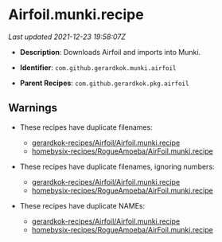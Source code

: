 # Airfoil.munki.recipe

_Last updated 2021-12-23 19:58:07Z_

- **Description**: Downloads Airfoil and imports into Munki.

- **Identifier**: `com.github.gerardkok.munki.airfoil`

- **Parent Recipes**: `com.github.gerardkok.pkg.airfoil`

## Warnings

- These recipes have duplicate filenames:
    - [gerardkok-recipes/Airfoil/Airfoil.munki.recipe](/autopkg-dupe-tracker/gerardkok-recipes/Airfoil/Airfoil.munki.recipe)
    - [homebysix-recipes/RogueAmoeba/AirFoil.munki.recipe](/autopkg-dupe-tracker/homebysix-recipes/RogueAmoeba/AirFoil.munki.recipe)

- These recipes have duplicate filenames, ignoring numbers:
    - [gerardkok-recipes/Airfoil/Airfoil.munki.recipe](/autopkg-dupe-tracker/gerardkok-recipes/Airfoil/Airfoil.munki.recipe)
    - [homebysix-recipes/RogueAmoeba/AirFoil.munki.recipe](/autopkg-dupe-tracker/homebysix-recipes/RogueAmoeba/AirFoil.munki.recipe)

- These recipes have duplicate NAMEs:
    - [gerardkok-recipes/Airfoil/Airfoil.munki.recipe](/autopkg-dupe-tracker/gerardkok-recipes/Airfoil/Airfoil.munki.recipe)
    - [homebysix-recipes/RogueAmoeba/AirFoil.munki.recipe](/autopkg-dupe-tracker/homebysix-recipes/RogueAmoeba/AirFoil.munki.recipe)